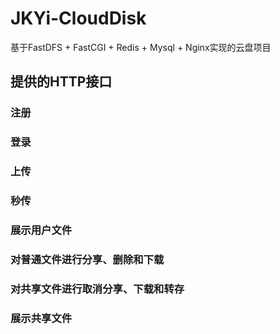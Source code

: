 # JKYi-CloudDisk
基于FastDFS + FastCGI + Redis + Mysql + Nginx实现的云盘项目

## 提供的HTTP接口

### 注册
### 登录
### 上传
### 秒传
### 展示用户文件
### 对普通文件进行分享、删除和下载
### 对共享文件进行取消分享、下载和转存
### 展示共享文件
